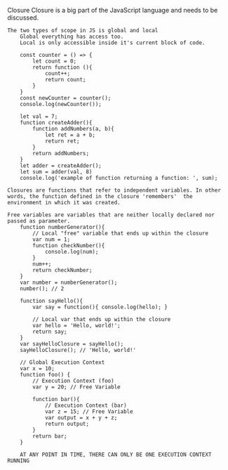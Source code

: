 Closure
    Closure is a big part of the JavaScript language and needs to be discussed.

    The two types of scope in JS is global and local
        Global everything has access too.
        Local is only accessible inside it's current block of code.

        const counter = () => {
            let count = 0;
            return function (){
                count++;
                return count;
            }
        }
        const newCounter = counter();
        console.log(newCounter());

        let val = 7;
        function createAdder(){
            function addNumbers(a, b){
                let ret = a + b;
                return ret;
            }
            return addNumbers;
        }
        let adder = createAdder();
        let sum = adder(val, 8)
        console.log('example of function returning a function: ', sum);

    Closures are functions that refer to independent variables. In other words, the function defined in the closure 'remembers'  the environment in which it was created.

    Free variables are variables that are neither locally declared nor passed as parameter.
        function numberGenerator(){
            // Local "free" variable that ends up within the closure
            var num = 1;
            function checkNumber(){
                console.log(num);
            }
            num++;
            return checkNumber;
        }
        var number = numberGenerator();
        number(); // 2

        function sayHello(){
            var say = function(){ console.log(hello); }

            // Local var that ends up within the closure
            var hello = 'Hello, world!';
            return say;
        }
        var sayHelloClosure = sayHello();
        sayHelloClosure(); // 'Hello, world!'

        // Global Execution Context
        var x = 10;
        function foo() {
            // Execution Context (foo)
            var y = 20; // Free Variable

            function bar(){
                // Execution Context (bar)
                var z = 15; // Free Variable
                var output = x + y + z;
                return output;
            }
            return bar;
        }

        AT ANY POINT IN TIME, THERE CAN ONLY BE ONE EXECUTION CONTEXT RUNNING
        
